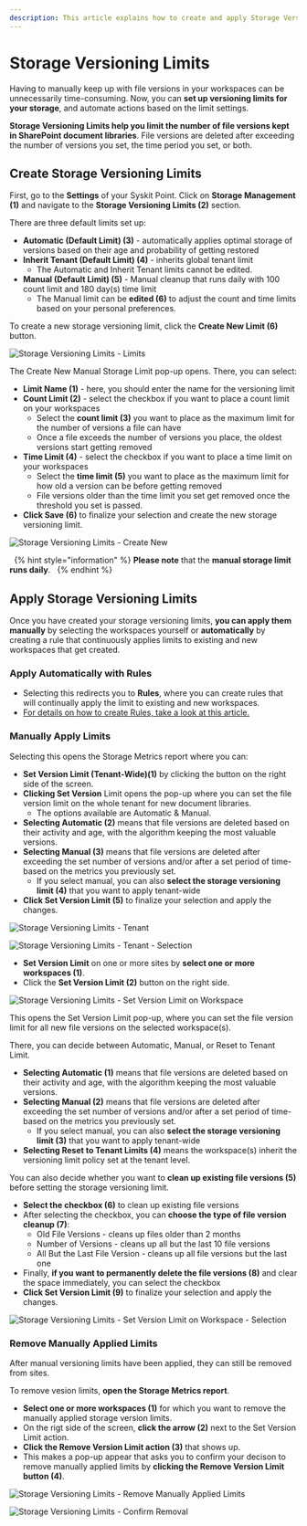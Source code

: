 ```yaml
---
description: This article explains how to create and apply Storage Versioning Limits in Syskit Point.
---
```


# Storage Versioning Limits  

Having to manually keep up with file versions in your workspaces can be unnecessarily time-consuming. Now, you can **set up versioning limits for your storage**, and automate actions based on the limit settings. 

**Storage Versioning Limits help you limit the number of file versions kept in SharePoint document libraries**. File versions are deleted after exceeding the number of versions you set, the time period you set, or both. 

## Create Storage Versioning Limits

First, go to the **Settings** of your Syskit Point. Click on **Storage Management (1)** and navigate to the **Storage Versioning Limits (2)** section.

There are three default limits set up:
* **Automatic (Default Limit) (3)** - automatically applies optimal storage of versions based on their age and probability of getting restored
* **Inherit Tenant (Default Limit) (4)** - inherits global tenant limit
    * The Automatic and Inherit Tenant limits cannot be edited. 
* **Manual (Default Limit) (5)** - Manual cleanup that runs daily with 100 count limit and 180 day(s) time limit 
    * The Manual limit can be **edited (6)** to adjust the count and time limits based on your personal preferences. 

To create a new storage versioning limit, click the **Create New Limit (6)** button. 

![Storage Versioning Limits - Limits](../.gitbook/assets/storage-versioning-limits-new-limit.png)

The Create New Manual Storage Limit pop-up opens. There, you can select:
* **Limit Name (1)** - here, you should enter the name for the versioning limit 
* **Count Limit (2)** - select the checkbox if you want to place a count limit on your workspaces
    * Select the **count limit (3)** you want to place as the maximum limit for the number of versions a file can have
    * Once a file exceeds the number of versions you place, the oldest versions start getting removed
* **Time Limit (4)** - select the checkbox if you want to place a time limit on your workspaces
    * Select the **time limit (5)** you want to place as the maximum limit for how old a version can be before getting removed
    * File versions older than the time limit you set get removed once the threshold you set is passed. 
* **Click Save (6)** to finalize your selection and create the new storage versioning limit. 

![Storage Versioning Limits - Create New](../.gitbook/assets/storage-versioning-limits-new-limit-create.png)

 
{% hint style="information" %}
**Please note** that the **manual storage limit runs daily**.  
{% endhint %}

## Apply Storage Versioning Limits

Once you have created your storage versioning limits, **you can apply them manually** by selecting the workspaces yourself or **automatically** by creating a rule that continuously applies limits to existing and new workspaces that get created.

### **Apply Automatically with Rules**

* Selecting this redirects you to **Rules**, where you can create rules that will continually apply the limit to existing and new workspaces.
* [For details on how to create Rules, take a look at this article.](../governance-and-automation/automated-workflows/policy-automation.md)


### **Manually Apply Limits**

Selecting this opens the Storage Metrics report where you can:

* **Set Version Limit (Tenant-Wide)(1)** by clicking the button on the right side of the screen.
* **Clicking Set Version** Limit opens the pop-up where you can set the file version limit on the whole tenant for new document libraries.
    * The options available are Automatic & Manual.  
* **Selecting Automatic (2)** means that file versions are deleted based on their activity and age, with the algorithm keeping the most valuable versions.
* **Selecting Manual (3)** means that file versions are deleted after exceeding the set number of versions and/or after a set period of time-based on the metrics you previously set.
    * If you select manual, you can also **select the storage versioning limit (4)** that you want to apply tenant-wide
* **Click Set Version Limit (5)** to finalize your selection and apply the changes. 

![Storage Versioning Limits - Tenant](../.gitbook/assets/storage-versioning-limits-new-limit-tenant.png)

![Storage Versioning Limits - Tenant - Selection](../.gitbook/assets/storage-versioning-limits-new-limit-tenant-select.png)

* **Set Version Limit** on one or more sites by **select one or more workspaces (1)**.
* Click the **Set Version Limit (2)** button on the right side.

![Storage Versioning Limits - Set Version Limit on Workspace](../.gitbook/assets/storage-versioning-limits-new-limit-workspaces.png)

This opens the Set Version Limit pop-up, where you can set the file version limit for all new file versions on the selected workspace(s). 

There, you can decide between Automatic, Manual, or Reset to Tenant Limit. 

* **Selecting Automatic (1)** means that file versions are deleted based on their activity and age, with the algorithm keeping the most valuable versions.
* **Selecting Manual (2)** means that file versions are deleted after exceeding the set number of versions and/or after a set period of time-based on the metrics you previously set.
    * If you select manual, you can also **select the storage versioning limit (3)** that you want to apply tenant-wide
* **Selecting Reset to Tenant Limits (4)** means the workspace(s) inherit the versioning limit policy set at the tenant level.

You can also decide whether you want to **clean up existing file versions (5)** before setting the storage versioning limit. 

* **Select the checkbox (6)** to clean up existing file versions
* After selecting the checkbox, you can **choose the type of file version cleanup (7)**: 
    * Old File Versions - cleans up files older than 2 months
    * Number of Versions - cleans up all but the last 10 file versions
    * All But the Last File Version - cleans up all file versions but the last one
* Finally, **if you want to permanently delete the file versions (8)** and clear the space immediately, you can select the checkbox
* **Click Set Version Limit (9)** to finalize your selection and apply the changes. 

![Storage Versioning Limits - Set Version Limit on Workspace - Selection](../.gitbook/assets/storage-versioning-limits-new-limit-workspaces-selection.png)

### **Remove Manually Applied Limits**

After manual versioning limits have been applied, they can still be removed from sites.

To remove vesion limits, **open the Storage Metrics report**.
* **Select one or more workspaces (1)** for which you want to remove the manually applied storage version limits.
* On the rigt side of the screen, **click the arrow (2)** next to the Set Version Limit action.
* **Click the Remove Version Limit action (3)** that shows up. 
* This makes a pop-up appear that asks you to confirm your decison to remove manually applied limits by **clicking the Remove Version Limit button (4)**.


![Storage Versioning Limits - Remove Manually Applied Limits](../.gitbook/assets/storage-versioning-limits-remove-manually-applied.png)

![Storage Versioning Limits - Confirm Removal](../.gitbook/assets/storage-versioning-limits-remove-manually-applied-confirmation.png)
